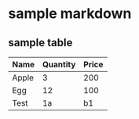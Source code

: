 ﻿# sample markdown

## sample table

|Name |Quantity|Price|
|-----|--------|-----|
|Apple|3       |200  |
|Egg  |12      |100  |
|Test |1a      |b1   |

